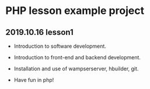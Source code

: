#  PHP lesson example project 

## 2019.10.16 lesson1 

- Introduction to software development.

- Introduction to front-end and backend development.

- Installation and use of wampserserver, hbuilder, git.

- Have fun in php!

